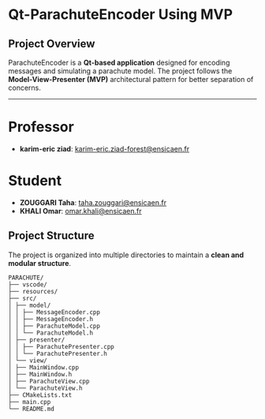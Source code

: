 #  Qt-ParachuteEncoder Using MVP 

##  Project Overview
ParachuteEncoder is a **Qt-based application** designed for encoding messages and simulating a parachute model. The project follows the **Model-View-Presenter (MVP)** architectural pattern for better separation of concerns.

---

# Professor

- **karim-eric ziad**: karim-eric.ziad-forest@ensicaen.fr

  
# Student 

- **ZOUGGARI Taha**: taha.zouggari@ensicaen.fr
- **KHALI Omar**: omar.khali@ensicaen.fr

## Project Structure
The project is organized into multiple directories to maintain a **clean and modular structure**.
```
PARACHUTE/
├── vscode/ 
├── resources/ 
├── src/
│ ├── model/ 
│ │ ├── MessageEncoder.cpp
│ │ ├── MessageEncoder.h
│ │ ├── ParachuteModel.cpp
│ │ └── ParachuteModel.h
│ ├── presenter/
│ │ ├── ParachutePresenter.cpp
│ │ └── ParachutePresenter.h
│ └── view/
│ ├── MainWindow.cpp
│ ├── MainWindow.h
│ ├── ParachuteView.cpp
│ └── ParachuteView.h
├── CMakeLists.txt 
├── main.cpp 
└── README.md 
```
